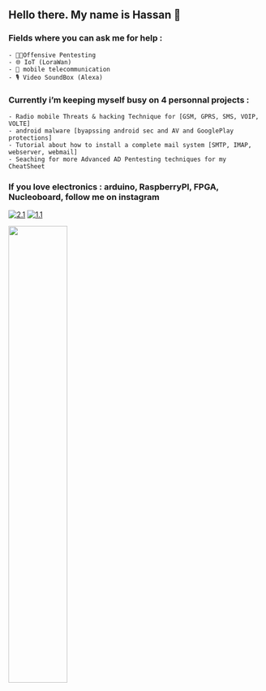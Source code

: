 ## Hello there. My name is Hassan 👋

### Fields where you can ask me for help :
    - 🐱‍💻Offensive Pentesting 
    - 🌐 IoT (LoraWan)
    - 📡 mobile telecommunication
    - 🎙️ Video SoundBox (Alexa)  

### Currently i’m keeping myself busy on 4 personnal projects : 
    - Radio mobile Threats & hacking Technique for [GSM, GPRS, SMS, VOIP, VOLTE] 
    - android malware [byapssing android sec and AV and GooglePlay protections]
    - Tutorial about how to install a complete mail system [SMTP, IMAP, webserver, webmail]
    - Seaching for more Advanced AD Pentesting techniques for my CheatSheet

### If you love electronics : arduino, RaspberryPI, FPGA, Nucleoboard, follow me on instagram
<!-- Actual text -->
[![2.1]][2]  [![1.1]][1]
<!-- Icons -->
[1.1]: https://img.shields.io/badge/Instagram-E4405F?style=for-the-badge&logo=instagram&logoColor=white
[2.1]: https://img.shields.io/badge/LinkedIn-0077B5?style=for-the-badge&logo=linkedin&logoColor=white
<!-- Links to your social media accounts -->
[1]: https://www.instagram.com/mic.tec/
[2]: https://www.linkedin.com/in/hassan-profile/
</div> <img src="https://github-readme-streak-stats.herokuapp.com/?user=HackGrey&theme=dark" width="48%" >




